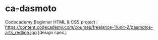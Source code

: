 # ca-dasmoto
Codecademy Beginner HTML &amp; CSS project : https://content.codecademy.com/courses/freelance-1/unit-2/dasmotos-arts_redline.jpg [design spec].
